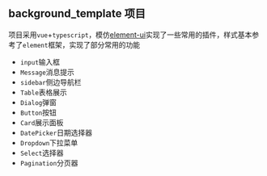 ## background_template 项目

项目采用`vue`+`typescript`，模仿[element-ui](https://element.eleme.cn/#/zh-CN/component/installation)实现了一些常用的插件，样式基本参考了`element`框架，实现了部分常用的功能

* `input`输入框
* `Message`消息提示
* `sidebar`侧边导航栏
* `Table`表格展示
* `Dialog`弹窗
* `Button`按钮
* `Card`展示面板
* `DatePicker`日期选择器
* `Dropdown`下拉菜单
* `Select`选择器
* `Pagination`分页器

